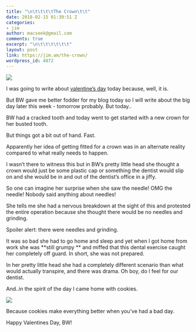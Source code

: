 ```yaml
---
title: "\n\t\t\t\tThe Crown\t\t"
date: 2018-02-15 01:39:51 Z
categories:
- jim
author: macseek@gmail.com
comments: true
excerpt: "\n\t\t\t\t\t\t"
layout: post
link: https://jim.am/the-crown/
wordpress_id: 4872
---
```


![](http://jim.am/wp-content/uploads/2018/02/null-6.jpeg)




I was going to write about [valentine’s day](https://en.wikipedia.org/wiki/Valentine%27s_Day) today because, well, it is.




But BW gave me better fodder for my blog today so I will write about the big day later this week - tomorrow probably. But today..




BW had a cracked tooth and today went to get started with a new crown for her busted tooth.




But things got a bit out of hand. Fast.




Apparently her idea of getting fitted for a crown was in an alternate reality compared to what really needs to happen.




I wasn’t there to witness this but in BW’s pretty little head she thought a crown would just be some plastic cap or something the dentist would slip on and she would be in and out of the dentist’s office in a jiffy.




So one can imagine her surprise when she saw the needle! OMG the needle! Nobody said anything about needles!




She tells me she had a nervous breakdown at the sight of this and protested the entire operation because she thought there would be no needles and grinding.




Spoiler alert: there were needles and grinding.




It was so bad she had to go home and sleep and yet when I got home from work she was **still grumpy ** and miffed that this dental exercise caught her completely off guard. In short, she was not prepared.




In her pretty little head she had a completely different scenario than what would actually transpire, and there was drama. Oh boy, do I feel for our dentist.




And..in the spirit of the day I came home with cookies.




![](http://jim.am/wp-content/uploads/2018/02/null-7.jpeg)




Because cookies make everything better when you’ve had a bad day.




Happy Valentines Day, BW!


		
